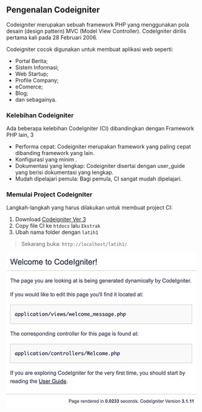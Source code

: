 ## Pengenalan Codeigniter

Codeigniter merupakan sebuah framework PHP yang menggunakan pola desain (design pattern) MVC (Model View Controller). CodeIgniter dirilis pertama kali pada 28 Februari 2006.

Codeigniter cocok digunakan untuk membuat aplikasi web seperti:

- Portal Berita;
- Sistem Informasi;
- Web Startup;
- Profile Company;
- eComerce;
- Blog;
- dan sebagainya.

### Kelebihan Codeigniter

Ada beberapa kelebihan CodeIgniter (CI) dibandingkan dengan Framework PHP lain, 3

- Performa cepat: Codeigniter merupakan framework yang paling cepat dibanding framework yang lain. 
- Konfigurasi yang minim .
- Dokumentasi yang lengkap: Codeigniter disertai dengan user_guide yang berisi dokumentasi yang lengkap.
- Mudah dipelajari pemula: Bagi pemula, CI sangat mudah dipelajari.

### Memulai Project Codeigniter

Langkah-langkah yang harus dilakukan untuk membuat project CI:

1. Download [Codeigniter Ver 3](https://www.codeigniter.com/download)
2. Copy file CI ke `htdocs` lalu `Ekstrak`
3. Ubah nama folder dengan `latih1`

> Sekarang buka: `http://localhost/latih1/`

![Tampilan Awal](/ci-welcome.png)

